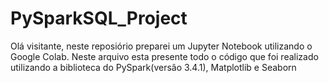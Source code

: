 # PySparkSQL_Project

Olá visitante, neste reposiório preparei um Jupyter Notebook utilizando o Google Colab.
Neste arquivo esta presente todo o código que foi realizado utilizando a biblioteca do PySpark(versâo 3.4.1),
Matplotlib e Seaborn
